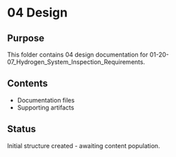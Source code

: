 # 04 Design

## Purpose
This folder contains 04 design documentation for 01-20-07_Hydrogen_System_Inspection_Requirements.

## Contents
- Documentation files
- Supporting artifacts

## Status
Initial structure created - awaiting content population.

